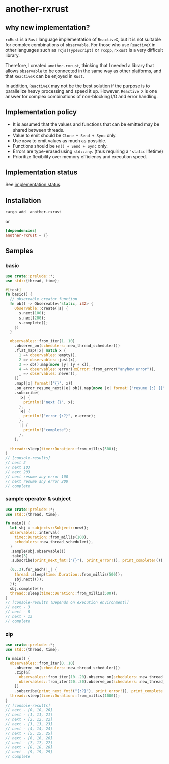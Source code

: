 # another-rxrust

## why new implementation?

`rxRust` is a `Rust` language implementation of `ReactiveX`, but it is not suitable for complex combinations of `observable`.
For those who use `ReactiveX` in other languages such as `rxjs(TypeScript)` or `rxcpp`, `rxRust` is a very difficult library.

Therefore, I created `another-rxrust`, thinking that I needed a library that allows `observable` to be connected in the same way as other platforms, and that `ReactiveX` can be enjoyed in `Rust`.

In addition, `ReactiveX` may not be the best solution if the purpose is to parallelize heavy processing and speed it up. However, `Reactive X` is one answer for complex combinations of non-blocking I/O and error handling.

## Implementation policy

- It is assumed that the values and functions that can be emitted may be shared between threads.
- Value to emit should be `Clone + Send + Sync` only.
- Use `move` to emit values ​​as much as possible.
- Functions should be `Fn() + Send + Sync` only.
- Errors are type-erased using `std::any`. (thus requiring a `'static` lifetime)
- Prioritize flexibility over memory efficiency and execution speed.

## Implementation status

See [implementation status](implementation_status.md).

## Installation

```sh
cargo add  another-rxrust
```

or

```toml
[dependencies]
another-rxrust = {}
```

## Samples

### basic

```rust
use crate::prelude::*;
use std::{thread, time};

#[test]
fn basic() {
  // observable creator function
  fn ob() -> Observable<'static, i32> {
    Observable::create(|s| {
      s.next(100);
      s.next(200);
      s.complete();
    })
  }

  observables::from_iter(1..10)
    .observe_on(schedulers::new_thread_scheduler())
    .flat_map(|x| match x {
      1 => observables::empty(),
      2 => observables::just(x),
      3 => ob().map(move |y| (y + x)),
      4 => observables::error(RxError::from_error("anyhow error")),
      _ => observables::never(),
    })
    .map(|x| format!("{}", x))
    .on_error_resume_next(|e| ob().map(move |x| format!("resume {:} {}", e.any_ref(), x)))
    .subscribe(
      |x| {
        println!("next {}", x);
      },
      |e| {
        println!("error {:?}", e.error);
      },
      || {
        println!("complete");
      },
    );

  thread::sleep(time::Duration::from_millis(500));
}
// [console-results]
// next 2
// next 103
// next 203
// next resume any error 100
// next resume any error 200
// complete
```

### sample operator & subject

```rust
use crate::prelude::*;
use std::{thread, time};

fn main() {
  let sbj = subjects::Subject::new();
  observables::interval(
    time::Duration::from_millis(100),
    schedulers::new_thread_scheduler(),
  )
  .sample(sbj.observable())
  .take(3)
  .subscribe(print_next_fmt!("{}"), print_error!(), print_complete!());

  (0..3).for_each(|_| {
    thread::sleep(time::Duration::from_millis(500));
    sbj.next(());
  });
  sbj.complete();
  thread::sleep(time::Duration::from_millis(500));
}
// [console-results (Depends on execution environment)]
// next - 3
// next - 8
// next - 13
// complete
```

### zip

```rust
use crate::prelude::*;
use std::{thread, time};

fn main() {
  observables::from_iter(0..10)
    .observe_on(schedulers::new_thread_scheduler())
    .zip(&[
      observables::from_iter(10..20).observe_on(schedulers::new_thread_scheduler()),
      observables::from_iter(20..30).observe_on(schedulers::new_thread_scheduler()),
    ])
    .subscribe(print_next_fmt!("{:?}"), print_error!(), print_complete!());
  thread::sleep(time::Duration::from_millis(1000));
}
// [console-results]
// next - [0, 10, 20]
// next - [1, 11, 21]
// next - [2, 12, 22]
// next - [3, 13, 23]
// next - [4, 14, 24]
// next - [5, 15, 25]
// next - [6, 16, 26]
// next - [7, 17, 27]
// next - [8, 18, 28]
// next - [9, 19, 29]
// complete
```
